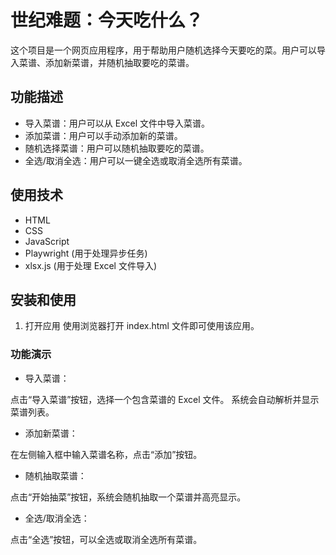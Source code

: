 # 世纪难题：今天吃什么？

这个项目是一个网页应用程序，用于帮助用户随机选择今天要吃的菜。用户可以导入菜谱、添加新菜谱，并随机抽取要吃的菜谱。

## 功能描述

- 导入菜谱：用户可以从 Excel 文件中导入菜谱。
- 添加菜谱：用户可以手动添加新的菜谱。
- 随机选择菜谱：用户可以随机抽取要吃的菜谱。
- 全选/取消全选：用户可以一键全选或取消全选所有菜谱。

## 使用技术

- HTML
- CSS
- JavaScript
- Playwright (用于处理异步任务)
- xlsx.js (用于处理 Excel 文件导入)

## 安装和使用

1. 打开应用
使用浏览器打开 index.html 文件即可使用该应用。

### 功能演示
- 导入菜谱：

点击“导入菜谱”按钮，选择一个包含菜谱的 Excel 文件。
系统会自动解析并显示菜谱列表。
- 添加新菜谱：

在左侧输入框中输入菜谱名称，点击“添加”按钮。
- 随机抽取菜谱：

点击“开始抽菜”按钮，系统会随机抽取一个菜谱并高亮显示。
- 全选/取消全选：

点击“全选”按钮，可以全选或取消全选所有菜谱。
